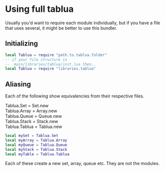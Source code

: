 
# Using full tablua

Usually you'd want to require each module individually, but if you have a file that uses several, it might be better to use this bundler.

## Initializing
```lua
local Tablua = require "path.to.tablua.folder"
-- if your file structure is 
--  main/libraries/tablua/init.lua then..
local Tablua = require "libraries.tablua"
```

## Aliasing

Each of the following show equivalencies from their respective files.

Tablua.Set = Set.new  
Tablua.Array = Array.new  
Tablua.Queue = Queue.new  
Tablua.Stack = Stack.new  
Tablua.Tablua = Tablua.new  

```lua
local mySet = Tablua.Set
local myArray = Tablua.Array
local myQueue = Tablua.Queue
local myStack = Tablua.Stack
local myTable = Tablua.Tablua
```

Each of these create a new set, array, queue etc. They are not the modules.